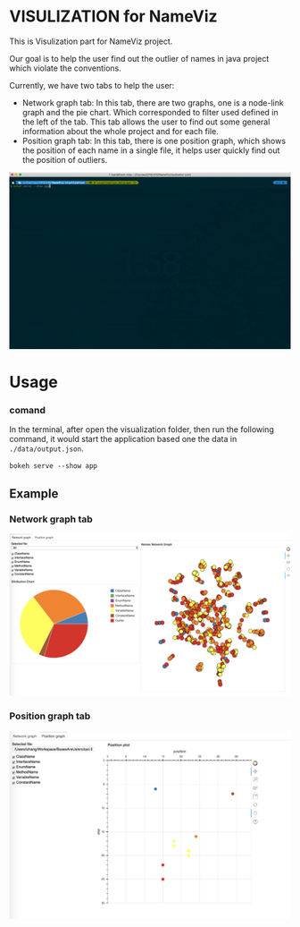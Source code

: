 # VISULIZATION for NameViz
This is Visulization part for NameViz project.

Our goal is to help the user find out the outlier of names in java project which violate the conventions.

Currently, we have two tabs to help the user:
* Network graph tab: In this tab, there are two graphs, one is a node-link graph and the pie chart. Which corresponded to filter used defined in the left of the tab. This tab allows the user to find out some general information about the whole project and for each file.
* Position graph tab: In this tab, there is one position graph, which shows the position of each name in a single file, it helps user quickly find out the position of outliers.

![Visulization Demo](./resources/demo.gif)

# Usage

### comand

In the terminal, after open the visualization folder, then run the following command, it would start the application based one the data in `./data/output.json`.

```
bokeh serve --show app
```

## Example

### Network graph tab

![network graph](./resources/network.png)

### Position graph tab

![position graph](./resources/position.png)

